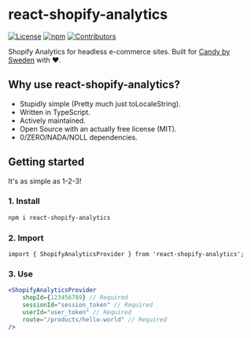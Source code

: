 # react-shopify-analytics

[![License](https://img.shields.io/github/license/filiphsps/react-shopify-analytics.svg)](https://github.com/filiphsps/react-shopify-analytics/blob/master/LICENSE.md) [![npm](https://img.shields.io/npm/dt/react-shopify-analytics)](https://www.npmjs.com/package/react-shopify-analytics) [![Contributors](https://img.shields.io/github/contributors/filiphsps/react-shopify-analytics.svg)](https://github.com/filiphsps/react-shopify-analytics/graphs/contributors)

Shopify Analytics for headless e-commerce sites. Built for [Candy by Sweden](https://candybysweden.com?utm_source=GitHub) with ❤️.

## Why use react-shopify-analytics?

-   Stupidly simple (Pretty much just toLocaleString).
-   Written in TypeScript.
-   Actively maintained.
-   Open Source with an actually free license (MIT).
-   0/ZERO/NADA/NOLL dependencies.

## Getting started

It's as simple as 1-2-3!

### 1. Install

```bash
npm i react-shopify-analytics
```

### 2. Import

```tsx
import { ShopifyAnalyticsProvider } from 'react-shopify-analytics';
```

### 3. Use

```jsx
<ShopifyAnalyticsProvider
    shopId={123456789} // Required
    sessionId="session_token" // Required
    userId="user_token" // Required
    route="/products/hello-world" // Required
/>
```
